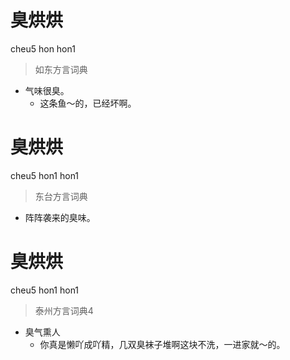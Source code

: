 # 臭烘烘
cheu5 hon hon1
> 如东方言词典
- 气味很臭。
  - 这条鱼～的，已经坏啊。

# 臭烘烘
cheu5 hon1 hon1
> 东台方言词典
- 阵阵袭来的臭味。

# 臭烘烘
cheu5 hon1 hon1
> 泰州方言词典4
- 臭气熏人
  - 你真是懒吖成吖精，几双臭袜子堆啊这块不洗，一进家就～的。
